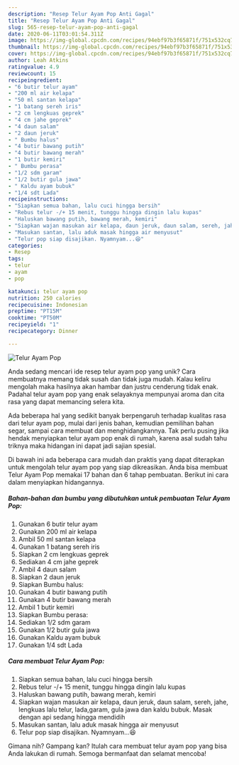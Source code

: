 ```yaml
---
description: "Resep Telur Ayam Pop Anti Gagal"
title: "Resep Telur Ayam Pop Anti Gagal"
slug: 565-resep-telur-ayam-pop-anti-gagal
date: 2020-06-11T03:01:54.311Z
image: https://img-global.cpcdn.com/recipes/94ebf97b3f65871f/751x532cq70/telur-ayam-pop-foto-resep-utama.jpg
thumbnail: https://img-global.cpcdn.com/recipes/94ebf97b3f65871f/751x532cq70/telur-ayam-pop-foto-resep-utama.jpg
cover: https://img-global.cpcdn.com/recipes/94ebf97b3f65871f/751x532cq70/telur-ayam-pop-foto-resep-utama.jpg
author: Leah Atkins
ratingvalue: 4.9
reviewcount: 15
recipeingredient:
- "6 butir telur ayam"
- "200 ml air kelapa"
- "50 ml santan kelapa"
- "1 batang sereh iris"
- "2 cm lengkuas geprek"
- "4 cm jahe geprek"
- "4 daun salam"
- "2 daun jeruk"
- " Bumbu halus"
- "4 butir bawang putih"
- "4 butir bawang merah"
- "1 butir kemiri"
- " Bumbu perasa"
- "1/2 sdm garam"
- "1/2 butir gula jawa"
- " Kaldu ayam bubuk"
- "1/4 sdt Lada"
recipeinstructions:
- "Siapkan semua bahan, lalu cuci hingga bersih"
- "Rebus telur -/+ 15 menit, tunggu hingga dingin lalu kupas"
- "Haluskan bawang putih, bawang merah, kemiri"
- "Siapkan wajan masukan air kelapa, daun jeruk, daun salam, sereh, jahe, lengkuas lalu telur, lada,garam, gula jawa dan kaldu bubuk. Masak dengan api sedang hingga mendidih"
- "Masukan santan, lalu aduk masak hingga air menyusut"
- "Telur pop siap disajikan. Nyamnyam...😆"
categories:
- Resep
tags:
- telur
- ayam
- pop

katakunci: telur ayam pop 
nutrition: 250 calories
recipecuisine: Indonesian
preptime: "PT15M"
cooktime: "PT50M"
recipeyield: "1"
recipecategory: Dinner

---
```



![Telur Ayam Pop](https://img-global.cpcdn.com/recipes/94ebf97b3f65871f/751x532cq70/telur-ayam-pop-foto-resep-utama.jpg)

Anda sedang mencari ide resep telur ayam pop yang unik? Cara membuatnya memang tidak susah dan tidak juga mudah. Kalau keliru mengolah maka hasilnya akan hambar dan justru cenderung tidak enak. Padahal telur ayam pop yang enak selayaknya mempunyai aroma dan cita rasa yang dapat memancing selera kita.

Ada beberapa hal yang sedikit banyak berpengaruh terhadap kualitas rasa dari telur ayam pop, mulai dari jenis bahan, kemudian pemilihan bahan segar, sampai cara membuat dan menghidangkannya. Tak perlu pusing jika hendak menyiapkan telur ayam pop enak di rumah, karena asal sudah tahu triknya maka hidangan ini dapat jadi sajian spesial.




Di bawah ini ada beberapa cara mudah dan praktis yang dapat diterapkan untuk mengolah telur ayam pop yang siap dikreasikan. Anda bisa membuat Telur Ayam Pop memakai 17 bahan dan 6 tahap pembuatan. Berikut ini cara dalam menyiapkan hidangannya.

<!--inarticleads1-->

##### Bahan-bahan dan bumbu yang dibutuhkan untuk pembuatan Telur Ayam Pop:

1. Gunakan 6 butir telur ayam
1. Gunakan 200 ml air kelapa
1. Ambil 50 ml santan kelapa
1. Gunakan 1 batang sereh iris
1. Siapkan 2 cm lengkuas geprek
1. Sediakan 4 cm jahe geprek
1. Ambil 4 daun salam
1. Siapkan 2 daun jeruk
1. Siapkan  Bumbu halus:
1. Gunakan 4 butir bawang putih
1. Gunakan 4 butir bawang merah
1. Ambil 1 butir kemiri
1. Siapkan  Bumbu perasa:
1. Sediakan 1/2 sdm garam
1. Gunakan 1/2 butir gula jawa
1. Gunakan  Kaldu ayam bubuk
1. Gunakan 1/4 sdt Lada




<!--inarticleads2-->

##### Cara membuat Telur Ayam Pop:

1. Siapkan semua bahan, lalu cuci hingga bersih
1. Rebus telur -/+ 15 menit, tunggu hingga dingin lalu kupas
1. Haluskan bawang putih, bawang merah, kemiri
1. Siapkan wajan masukan air kelapa, daun jeruk, daun salam, sereh, jahe, lengkuas lalu telur, lada,garam, gula jawa dan kaldu bubuk. Masak dengan api sedang hingga mendidih
1. Masukan santan, lalu aduk masak hingga air menyusut
1. Telur pop siap disajikan. Nyamnyam...😆




Gimana nih? Gampang kan? Itulah cara membuat telur ayam pop yang bisa Anda lakukan di rumah. Semoga bermanfaat dan selamat mencoba!
